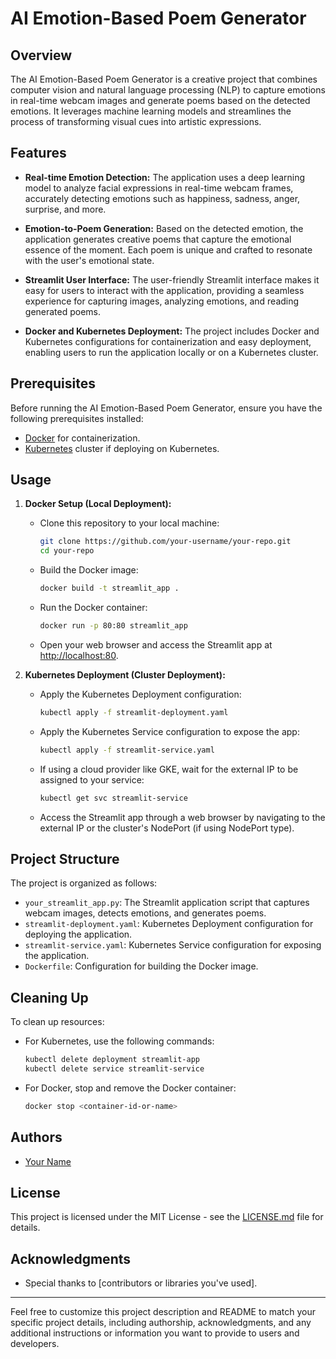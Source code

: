 # AI Emotion-Based Poem Generator

## Overview

The AI Emotion-Based Poem Generator is a creative project that combines computer vision and natural language processing (NLP) to capture emotions in real-time webcam images and generate poems based on the detected emotions. It leverages machine learning models and streamlines the process of transforming visual cues into artistic expressions.

## Features

- **Real-time Emotion Detection:** The application uses a deep learning model to analyze facial expressions in real-time webcam frames, accurately detecting emotions such as happiness, sadness, anger, surprise, and more.

- **Emotion-to-Poem Generation:** Based on the detected emotion, the application generates creative poems that capture the emotional essence of the moment. Each poem is unique and crafted to resonate with the user's emotional state.

- **Streamlit User Interface:** The user-friendly Streamlit interface makes it easy for users to interact with the application, providing a seamless experience for capturing images, analyzing emotions, and reading generated poems.

- **Docker and Kubernetes Deployment:** The project includes Docker and Kubernetes configurations for containerization and easy deployment, enabling users to run the application locally or on a Kubernetes cluster.

## Prerequisites

Before running the AI Emotion-Based Poem Generator, ensure you have the following prerequisites installed:

- [Docker](https://www.docker.com/get-started) for containerization.
- [Kubernetes](https://kubernetes.io/docs/setup/) cluster if deploying on Kubernetes.

## Usage

1. **Docker Setup (Local Deployment):**
   - Clone this repository to your local machine:

     ```bash
     git clone https://github.com/your-username/your-repo.git
     cd your-repo
     ```

   - Build the Docker image:

     ```bash
     docker build -t streamlit_app .
     ```

   - Run the Docker container:

     ```bash
     docker run -p 80:80 streamlit_app
     ```

   - Open your web browser and access the Streamlit app at [http://localhost:80](http://localhost:80).

2. **Kubernetes Deployment (Cluster Deployment):**
   - Apply the Kubernetes Deployment configuration:

     ```bash
     kubectl apply -f streamlit-deployment.yaml
     ```

   - Apply the Kubernetes Service configuration to expose the app:

     ```bash
     kubectl apply -f streamlit-service.yaml
     ```

   - If using a cloud provider like GKE, wait for the external IP to be assigned to your service:

     ```bash
     kubectl get svc streamlit-service
     ```

   - Access the Streamlit app through a web browser by navigating to the external IP or the cluster's NodePort (if using NodePort type).

## Project Structure

The project is organized as follows:

- `your_streamlit_app.py`: The Streamlit application script that captures webcam images, detects emotions, and generates poems.
- `streamlit-deployment.yaml`: Kubernetes Deployment configuration for deploying the application.
- `streamlit-service.yaml`: Kubernetes Service configuration for exposing the application.
- `Dockerfile`: Configuration for building the Docker image.

## Cleaning Up

To clean up resources:

- For Kubernetes, use the following commands:

  ```bash
  kubectl delete deployment streamlit-app
  kubectl delete service streamlit-service
  ```

- For Docker, stop and remove the Docker container:

  ```bash
  docker stop <container-id-or-name>
  ```

## Authors

- [Your Name](https://github.com/your-username)

## License

This project is licensed under the MIT License - see the [LICENSE.md](LICENSE.md) file for details.

## Acknowledgments

- Special thanks to [contributors or libraries you've used].

---

Feel free to customize this project description and README to match your specific project details, including authorship, acknowledgments, and any additional instructions or information you want to provide to users and developers.
